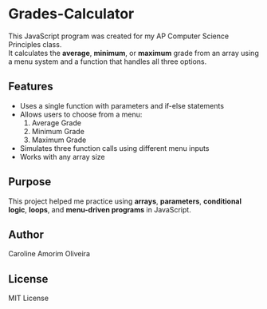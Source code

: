# Grades-Calculator

This JavaScript program was created for my AP Computer Science Principles class.  
It calculates the **average**, **minimum**, or **maximum** grade from an array using a menu system and a function that handles all three options.

## Features

- Uses a single function with parameters and if-else statements
- Allows users to choose from a menu:
  1. Average Grade
  2. Minimum Grade
  3. Maximum Grade
- Simulates three function calls using different menu inputs
- Works with any array size

## Purpose

This project helped me practice using **arrays**, **parameters**, **conditional logic**, **loops**, and **menu-driven programs** in JavaScript.

## Author

Caroline Amorim Oliveira

## License

MIT License
